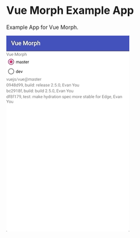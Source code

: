 # Vue Morph Example App

Example App for Vue Morph.

![alt text](https://github.com/jjohnson1994/vue-morph_example-app/blob/master/examples/git%20hub%20reader.gif)

